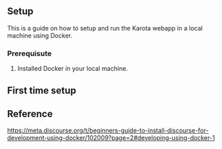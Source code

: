 ## Setup

This is a guide on how to setup and run the Karota webapp in a local machine using Docker.

### Prerequisute

1. Installed Docker in your local machine.

## First time setup



## Reference

https://meta.discourse.org/t/beginners-guide-to-install-discourse-for-development-using-docker/102009?page=2#developing-using-docker-1